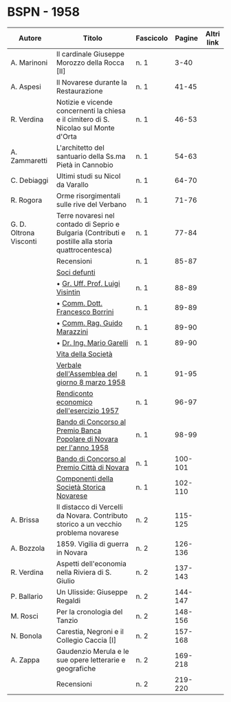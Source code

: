# BSPN - 1958

| Autore                 | Titolo                                                                                                                | Fascicolo | Pagine  | Altri link |
|------------------------|-----------------------------------------------------------------------------------------------------------------------|-----------|---------|------------|
| A. Marinoni            | Il cardinale Giuseppe Morozzo della Rocca [II]                                                                        | n. 1      | 3-40    |            |
| A. Aspesi              | Il Novarese durante la Restaurazione                                                                                  | n. 1      | 41-45   |            |
| R. Verdina             | Notizie e vicende concernenti la chiesa e il cimitero di S. Nicolao sul Monte d'Orta                                  | n. 1      | 46-53   |            |
| A. Zammaretti          | L'architetto del santuario della Ss.ma Pietà in Cannobio                                                              | n. 1      | 54-63   |            |
| C. Debiaggi            | Ultimi studi su Nicol da Varallo                                                                                      | n. 1      | 64-70   |            |
| R. Rogora              | Orme risorgimentali sulle rive del Verbano                                                                            | n. 1      | 71-76   |            |
| G. D. Oltrona Visconti | Terre novaresi nel contado di Seprio e Bulgaria (Contributi e postille alla storia quattrocentesca)                   | n. 1      | 77-84   |            |
|                        | Recensioni                                                                                                            | n. 1      | 85-87   |            |
|                        | [Soci defunti](http://www.ssno.it/BSPNo/bspn_vita58.html#583)                                                         |           |         |            |
|                        | • [Gr. Uff. Prof. Luigi Visintin](http://www.ssno.it/BSPNo/bspn_vita58.html#583-1)                                    | n. 1      | 88-89   |            |
|                        | • [Comm. Dott. Francesco Borrini](http://www.ssno.it/BSPNo/bspn_vita58.html#583-2)                                    | n. 1      | 89-89   |            |
|                        | • [Comm. Rag. Guido Marazzini](http://www.ssno.it/BSPNo/bspn_vita58.html#583-3)                                       | n. 1      | 89-90   |            |
|                        | • [Dr. Ing. Mario Garelli](http://www.ssno.it/BSPNo/bspn_vita58.html#583-4)                                           | n. 1      | 89-90   |            |
|                        | [Vita della Società](http://www.ssno.it/BSPNo/bspn_vita58.html#580)                                                   |           |         |            |
|                        | [Verbale dell'Assemblea del giorno 8 marzo 1958](http://www.ssno.it/BSPNo/bspn_vita58.html#581)                       | n. 1      | 91-95   |            |
|                        | [Rendiconto economico dell'esercizio 1957](http://www.ssno.it/BSPNo/bspn_vita58.html#582)                             | n. 1      | 96-97   |            |
|                        | [Bando di Concorso al Premio Banca Popolare di Novara per l'anno 1958](http://www.ssno.it/BSPNo/bspn_vita58.html#584) | n. 1      | 98-99   |            |
|                        | [Bando di Concorso al Premio Città di Novara](http://www.ssno.it/BSPNo/bspn_vita58.html#585)                          | n. 1      | 100-101 |            |
|                        | [Componenti della Società Storica Novarese](http://www.ssno.it/SSN/ssn_soci1958.html)                                 | n. 1      | 102-110 |            |
| A. Brissa              | Il distacco di Vercelli da Novara. Contributo storico a un vecchio problema novarese                                  | n. 2      | 115-125 |            |
| A. Bozzola             | 1859. Vigilia di guerra in Novara                                                                                     | n. 2      | 126-136 |            |
| R. Verdina             | Aspetti dell'economia nella Riviera di S. Giulio                                                                      | n. 2      | 137-143 |            |
| P. Ballario            | Un Ulisside: Giuseppe Regaldi                                                                                         | n. 2      | 144-147 |            |
| M. Rosci               | Per la cronologia del Tanzio                                                                                          | n. 2      | 148-156 |            |
| N. Bonola              | Carestia, Negroni e il Collegio Caccia [I]                                                                            | n. 2      | 157-168 |            |
| A. Zappa               | Gaudenzio Merula e le sue opere letterarie e geografiche                                                              | n. 2      | 169-218 |            |
|                        | Recensioni                                                                                                            | n. 2      | 219-220 |            |
